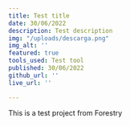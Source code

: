 ```yaml
---
title: Test title
date: 30/06/2022
description: Test description
img: "/uploads/descarga.png"
img_alt: ''
featured: true
tools_used: Test tool
published: 30/06/2022
github_url: ''
live_url: ''

---
```

This is a test project from Forestry
